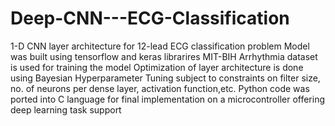 # Deep-CNN---ECG-Classification
1-D CNN layer architecture for 12-lead ECG classification problem
Model was built using tensorflow and keras librarires 
MIT-BIH Arrhythmia dataset is used for training the model 
Optimization of layer architecture is done using Bayesian Hyperparameter Tuning subject to constraints on filter size, no. of neurons per dense layer, activation function,etc.
Python code was ported into C language for final implementation on a microcontroller offering deep learning task support
